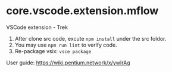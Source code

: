 # core.vscode.extension.mflow
VSCode extension - Trek

1. After clone src code, excute `npm install` under the src foldor.
2. You may use `npm run lint` to verify code.
3. Re-package vsix: `vsce package`

User guide: https://wiki.pentium.network/x/ywIrAg